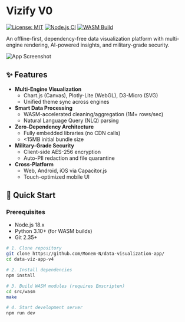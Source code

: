 # Vizify V0

[![License: MIT](https://img.shields.io/badge/License-MIT-blue.svg)](https://opensource.org/licenses/MIT)
[![Node.js CI](https://github.com/your-org/data-viz-app-v4/actions/workflows/node.js.yml/badge.svg)](https://github.com/your-org/data-viz-app-v4/actions)
[![WASM Build](https://img.shields.io/badge/WASM-Emscripten%203.1-important)](https://emscripten.org)

An offline-first, dependency-free data visualization platform with multi-engine rendering, AI-powered insights, and military-grade security.

![App Screenshot](https://via.placeholder.com/800x400.png?text=Data+Viz+App+V4+Screenshot)

## ✨ Features

- **Multi-Engine Visualization**
  - Chart.js (Canvas), Plotly-Lite (WebGL), D3-Micro (SVG)
  - Unified theme sync across engines
- **Smart Data Processing**
  - WASM-accelerated cleaning/aggregation (1M+ rows/sec)
  - Natural Language Query (NLQ) parsing
- **Zero-Dependency Architecture**
  - Fully embedded libraries (no CDN calls)
  - <15MB initial bundle size
- **Military-Grade Security**
  - Client-side AES-256 encryption
  - Auto-PII redaction and file quarantine
- **Cross-Platform**
  - Web, Android, iOS via Capacitor.js
  - Touch-optimized mobile UI

## 🚀 Quick Start

### Prerequisites
- Node.js 18.x
- Python 3.10+ (for WASM builds)
- Git 2.35+

```bash
# 1. Clone repository
git clone https://github.com/Monem-N/data-visualization-app/
cd data-viz-app-v4

# 2. Install dependencies
npm install

# 3. Build WASM modules (requires Emscripten)
cd src/wasm
make

# 4. Start development server
npm run dev
